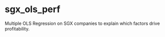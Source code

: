 # sgx_ols_perf
Multiple OLS Regression on SGX companies to explain which factors drive profitability.
